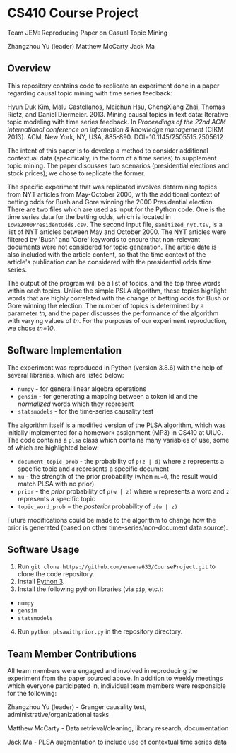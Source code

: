 # CS410 Course Project

Team JEM: Reproducing Paper on Casual Topic Mining 

Zhangzhou Yu (leader)
Matthew McCarty
Jack Ma

## Overview
This repository contains code to replicate an experiment done in a paper regarding causal topic mining with time series feedback:

Hyun Duk Kim, Malu Castellanos, Meichun Hsu, ChengXiang Zhai, Thomas Rietz, and Daniel Diermeier. 2013. 
Mining causal topics in text data: Iterative topic modeling with time series feedback. 
In _Proceedings of the 22nd ACM international conference on information & knowledge management_ (CIKM 2013). 
ACM, New York, NY, USA, 885-890. DOI=10.1145/2505515.2505612

The intent of this paper is to develop a method to consider additional contextual data (specifically, in the form of a time series) to supplement topic mining. The paper discusses two scenarios (presidential elections and stock prices); we chose to replicate the former.

The specific experiment that was replicated involves determining topics from NYT articles from May-October 2000, with the additional context of betting odds for Bush and Gore winning the 2000 Presidential election. There are two files which are used as input for the Python code. One is the time series data for the betting odds, which is located in `Iowa2000PresidentOdds.csv`. The second input file, `sanitized_nyt.tsv`, is a list of NYT articles between May and October 2000. The NYT articles were filtered by 'Bush' and 'Gore' keywords to ensure that non-relevant documents were not considered for topic generation. The article date is also included with the article content, so that the time context of the article's publication can be considered with the presidential odds time series.

The output of the program will be a list of topics, and the top three words within each topics. Unlike the simple PSLA algorithm, these topics highlight words that are highly correlated with the change of betting odds for Bush or Gore winning the election. The number of topics is determined by a parameter _tn_, and the paper discusses the performance of the algorithm with varying values of _tn_. For the purposes of our experiment reproduction, we chose _tn=10_.

## Software Implementation
The experiment was reproduced in Python (version 3.8.6) with the help of several libraries, which are listed below:

* `numpy` - for general linear algebra operations
* `gensim` - for generating a mapping between a token id and the _normalized_ words which they represent
* `statsmodels` - for the time-series causality test

The algorithm itself is a modified version of the PLSA algorithm, which was initially implemented for a homework assignment (MP3) in CS410 at UIUC. The code contains a `plsa` class which contains many variables of use, some of which are highlighted below:

* `document_topic_prob` - the probability of `p(z | d)` where `z` represents a specific topic and `d` represents a specific document
* `mu` - the strength of the prior probability (when `mu=0`, the result would match PLSA with no prior)
* `prior` - the _prior_ probability of `p(w | z)` where `w` represents a word and `z` represents a specific topic
* `topic_word_prob` = the _posterior_ probability of `p(w | z)`

Future modifications could be made to the algorithm to change how the prior is generated (based on other time-series/non-document data source).

## Software Usage
1. Run `git clone https://github.com/enaena633/CourseProject.git` to clone the code repository.
2. Install [Python 3](https://www.python.org/downloads/release/python-386/). 
3. Install the following python libraries (via `pip`, etc.):

* `numpy`
* `gensim`
* `statsmodels`

4. Run `python plsawithprior.py` in the repository directory.

## Team Member Contributions
All team members were engaged and involved in reproducing the experiment from the paper sourced above. In addition to weekly meetings which everyone participated in, individual team members were responsible for the following:

Zhangzhou Yu (leader) - Granger causality test, administrative/organizational tasks

Matthew McCarty - Data retrieval/cleaning, library research, documentation

Jack Ma - PLSA augmentation to include use of contextual time series data